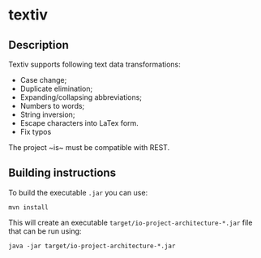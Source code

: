 # textiv

## Description
Textiv supports following text data transformations:
* Case change;
* Duplicate elimination;
* Expanding/collapsing abbreviations;
* Numbers to words;
* String inversion;
* Escape characters into LaTex form.
* Fix typos 

The project ~is~ must be compatible with REST.

## Building instructions

To build the executable `.jar` you can use:
```
mvn install
```

This will create an executable `target/io-project-architecture-*.jar` file that can be run using:
```
java -jar target/io-project-architecture-*.jar
```
